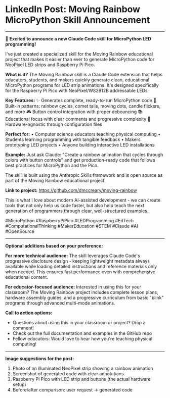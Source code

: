 # LinkedIn Post: Moving Rainbow MicroPython Skill Announcement

---

🚀 **Excited to announce a new Claude Code skill for MicroPython LED programming!**

I've just created a specialized skill for the Moving Rainbow educational project that makes it easier than ever to generate MicroPython code for NeoPixel LED strips and Raspberry Pi Pico.

**What is it?**
The Moving Rainbow skill is a Claude Code extension that helps educators, students, and makers quickly generate clean, educational MicroPython programs for LED strip animations. It's designed specifically for the Raspberry Pi Pico with NeoPixel/WS2812B addressable LEDs.

**Key Features:**
✨ Generates complete, ready-to-run MicroPython code
🎨 Built-in patterns: rainbow cycles, comet tails, moving dots, candle flickers, and more
🎮 Button control integration with proper debouncing
📚 Educational focus with clear comments and progressive complexity
🔧 Hardware-agnostic through configuration files

**Perfect for:**
• Computer science educators teaching physical computing
• Students learning programming with tangible feedback
• Makers prototyping LED projects
• Anyone building interactive LED installations

**Example:** Just ask Claude: "Create a rainbow animation that cycles through colors with button controls" and get production-ready code that follows best practices for MicroPython and the Pico.

The skill is built using the Anthropic Skills framework and is open source as part of the Moving Rainbow educational project.

**Link to project:** https://github.com/dmccreary/moving-rainbow

This is what I love about modern AI-assisted development - we can create tools that not only help us code faster, but also help teach the next generation of programmers through clear, well-structured examples.

#MicroPython #RaspberryPiPico #LEDProgramming #EdTech #ComputationalThinking #MakerEducation #STEM #Claude #AI #OpenSource

---

**Optional additions based on your preference:**

**For more technical audience:**
The skill leverages Claude Code's progressive disclosure design - keeping lightweight metadata always available while loading detailed instructions and reference materials only when needed. This ensures fast performance even with comprehensive educational content.

**For educator-focused audience:**
Interested in using this for your classroom? The Moving Rainbow project includes complete lesson plans, hardware assembly guides, and a progressive curriculum from basic "blink" programs through advanced multi-mode animations.

**Call to action options:**
- Questions about using this in your classroom or project? Drop a comment!
- Check out the full documentation and examples in the GitHub repo
- Fellow educators: Would love to hear how you're teaching physical computing!

---

**Image suggestions for the post:**
1. Photo of an illuminated NeoPixel strip showing a rainbow animation
2. Screenshot of generated code with clear annotations
3. Raspberry Pi Pico with LED strip and buttons (the actual hardware setup)
4. Before/after comparison: user request → generated code
